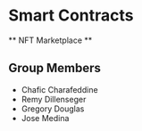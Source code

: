 # Smart Contracts
** NFT Marketplace **
## Group Members
- Chafic Charafeddine
- Remy Dillenseger
- Gregory Douglas
- Jose Medina

